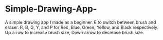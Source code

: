 # Simple-Drawing-App-
A simple drawing app I made as a beginner.
E to switch between brush and eraser.
R, B, G, Y, and P for Red, Blue, Green, Yellow, and Black respectively.
Up arrow to increase brush size, Down arrow to decrease brush size.
